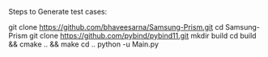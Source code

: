Steps to Generate test cases:

git clone https://github.com/bhaveesarna/Samsung-Prism.git
cd Samsung-Prism
git clone https://github.com/pybind/pybind11.git
mkdir build
cd build && cmake .. && make
cd ..
python -u Main.py
